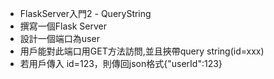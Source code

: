 * ﻿FlaskServer入門2 - QueryString  
* 撰寫一個Flask Server  
* 設計一個端口為user  
* 用戶能對此端口用GET方法訪問,並且挾帶query string(id=xxx)  
* 若用戶傳入 id=123，則傳回json格式{"userId":123}  
